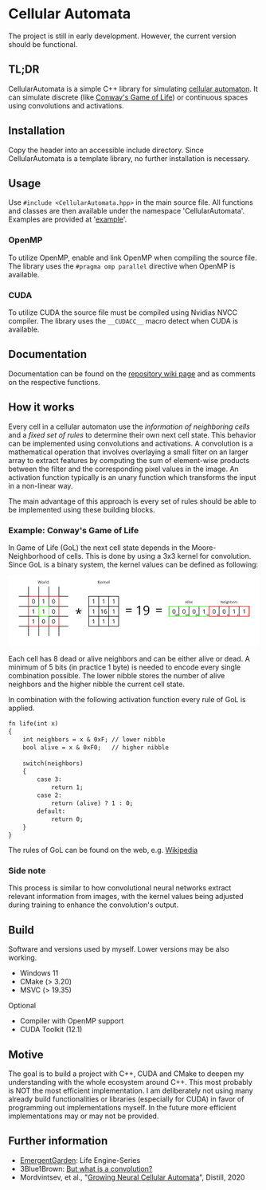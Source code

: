 # Cellular Automata

The project is still in early development. However, the current version should be functional.

<!-- (Gif?) -->

## TL;DR

CellularAutomata is a simple C++ library for simulating [cellular automaton](https://en.wikipedia.org/wiki/Cellular_automaton). It can simulate discrete (like [Conway's Game of Life](https://en.wikipedia.org/wiki/Conway%27s_Game_of_Life)) or continuous spaces using convolutions and activations.

## Installation

Copy the header into an accessible include directory. Since CellularAutomata is a template library, no further installation is necessary.

## Usage

Use `#include <CellularAutomata.hpp>` in the main source file. All functions and classes are then available under the namespace 'CellularAutomata'. Examples are provided at '[example](https://github.com/29th-Day/CellularAutomata/tree/main/example)'.

### OpenMP

To utilize OpenMP, enable and link OpenMP when compiling the source file. The library uses the `#pragma omp parallel` directive when OpenMP is available.

### CUDA

To utilize CUDA the source file must be compiled using Nvidias NVCC compiler. The library uses the `__CUDACC__` macro detect when CUDA is available.

## Documentation

Documentation can be found on the [repository wiki page](https://github.com/29th-Day/CellularAutomata/wiki) and as comments on the respective functions.


## How it works

Every cell in a cellular automaton use the *information of neighboring cells* and a *fixed set of rules* to determine their own next cell state. This behavior can be implemented using convolutions and activations. A convolution is a mathematical operation that involves overlaying a small filter on an larger array to extract features by computing the sum of element-wise products between the filter and the corresponding pixel values in the image. An activation function typically is an unary function which transforms the input in a non-linear way.

The main advantage of this approach is every set of rules should be able to be implemented using these building blocks.

### Example: Conway's Game of Life

In Game of Life (GoL) the next cell state depends in the Moore-Neighborhood of cells. This is done by using a 3x3 kernel for convolution. Since GoL is a binary system, the kernel values can be defined as following:

![Moore-Neighborhood * Kernel](Convolution_GameOfLife.jpeg)

Each cell has 8 dead or alive neighbors and can be either alive or dead. A minimum of 5 bits (in practice 1 byte) is needed to encode every single combination possible. The lower nibble stores the number of alive neighbors and the higher nibble the current cell state.

In combination with the following activation function every rule of GoL is applied.

```
fn life(int x)
{
    int neighbors = x & 0xF; // lower nibble
    bool alive = x & 0xF0;   // higher nibble

    switch(neighbors)
    {
        case 3:
            return 1;
        case 2:
            return (alive) ? 1 : 0;
        default:
            return 0;
    }
}
```

The rules of GoL can be found on the web, e.g. [Wikipedia](https://en.wikipedia.org/wiki/Conway's_Game_of_Life#Rules)

### Side note

This process is similar to how convolutional neural networks extract relevant information from images, with the kernel values being adjusted during training to enhance the convolution's output.

## Build

Software and versions used by myself. Lower versions may be also working.

- Windows 11
- CMake (> 3.20)
- MSVC (> 19.35)

Optional

- Compiler with OpenMP support
- CUDA Toolkit (12.1)

## Motive

The goal  is to build a project with C++, CUDA and CMake to deepen my understanding with the whole ecosystem around C++. This most probably is NOT the most efficient implementation. I am deliberately not using many already build functionalities or libraries (especially for CUDA) in favor of programming out implementations myself. In the future more efficient implementations may or may not be provided.

## Further information

- [EmergentGarden](https://www.youtube.com/@EmergentGarden/videos): Life Engine-Series
- 3Blue1Brown: [But what is a convolution?](https://youtu.be/KuXjwB4LzSA)
- Mordvintsev, et al., "[Growing Neural Cellular Automata](https://distill.pub/2020/growing-ca/)", Distill, 2020
